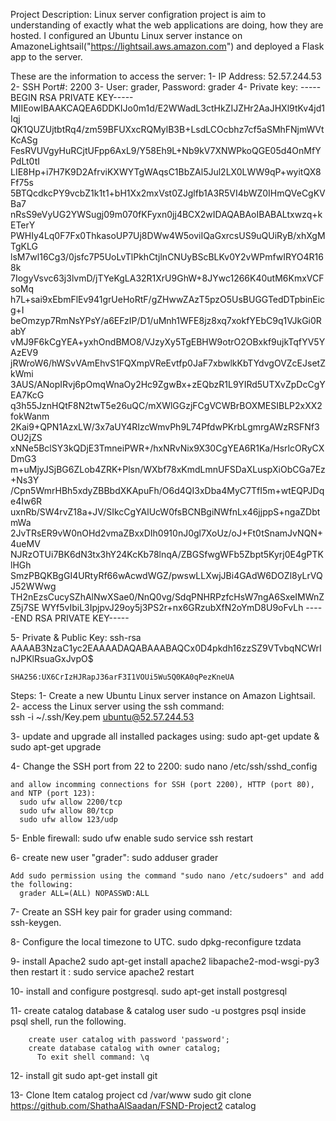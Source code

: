 Project Description:
    Linux server configration project is aim to understanding of exactly what the web applications are doing, how they are hosted.
I configured an Ubuntu Linux server instance on AmazoneLightsail("https://lightsail.aws.amazon.com") and deployed a Flask app to the server.

These are the information to access the server:
  1- IP Address: 52.57.244.53
  2- SSH Port#: 2200
  3- User: grader, Password: grader
  4- Private key:
    -----BEGIN RSA PRIVATE KEY-----
MIIEowIBAAKCAQEA6DDKIJo0m1d/E2WWadL3ctHkZIJZHr2AaJHXl9tKv4jd1Iqj
QK1QUZUjtbtRq4/zm59BFUXxcRQMylB3B+LsdLCOcbhz7cf5aSMhFNjmWVtKcASg
FesRVUVgyHuRCjtUFpp6AxL9/Y58Eh9L+Nb9kV7XNWPkoQGE05d4OnMfYPdLt0tI
LIE8Hp+i7H7K9D2AfrviKXWYTgWAqsC1BbZAl5Jul2LX0LWW9qP+wyitQX8Ff75s
5BTQcdkcPY9vcbZ1k1t1+bH1Xx2mxVst0ZJglfb1A3R5VI4bWZ0IHmQVeCgKVBa7
nRsS9eVyUG2YWSugj09m070fKFyxn0jj4BCX2wIDAQABAoIBABALtxwzq+kETerY
PWHIy4Lq0F7Fx0ThkasoUP7Uj8DWw4W5oviIQaGxrcsUS9uQUiRyB/xhXgMTgKLG
lsM7wl16Cg3/0jsfc7P5UoLvTlPkhCtjlnCNUyBScBLKv0Y2vWPmfwIRYO4R168k
7IogyVsvc63j3lvmD/jTYeKgLA32R1XrU9GhW+8JYwc1266K40utM6KmxVCFsoMq
h7L+sai9xEbmFlEv941grUeHoRtF/gZHwwZAzT5pzO5UsBUGGTedDTpbinEicg+I
beOmzyp7RmNsYPsY/a6EFzIP/D1/uMnh1WFE8jz8xq7xokfYEbC9q1VJkGi0RabY
vMJ9F6kCgYEA+yxhOndBMO8/VJzyXy5TgEBHW9otrO2OBxkf9ujkTqfYV5YAzEV9
jRWroW6/hWSvVAmEhvS1FQXmpVReEvtfp0JaF7xbwlkKbTYdvgOVZcEJsetZkWmi
3AUS/ANopIRvj6pOmqWnaOy2Hc9ZgwBx+zEQbzR1L9YIRd5UTXvZpDcCgYEA7KcG
q3h55JznHQtF8N2twT5e26uQC/mXWlGGzjFCgVCWBrBOXMESIBLP2xXX2fokWanm
2Kai9+QPN1AzxLW/3x7aUY4RIzcWmvPh9L74PfdwPKrbLgmrgAWzRSFNf3OU2jZS
xNNe5BclSY3kQDjE3TmneiPWR+/hxNRvNix9X30CgYEA6R1Ka/HsrlcORyCXDmG3
m+uMjyJSjBG6ZLob4ZRK+Plsn/WXbf78xKmdLmnUFSDaXLuspXiObCGa7Ez+Ns3Y
/Cpn5WmrHBh5xdyZBBbdXKApuFh/O6d4QI3xDba4MyC7TfI5m+wtEQPJDqe4Iw6R
uxnRb/SW4rvZ18a+JV/SIkcCgYAlUcW0fsBCNBgiNWfnLx46jjppS+ngaZDbtmWa
2JvTRsER9vW0nOHd2vmaZBxxDIh0910nJ0gl7XoUz/oJ+Ft0tSnamJvNQN+4ueMV
NJRzOTUi7BK6dN3tx3hY24KcKb78lnqA/ZBGSfwgWFb5Zbpt5Kyrj0E4gPTKlHGh
SmzPBQKBgGI4URtyRf66wAcwdWGZ/pwswLLXwjJBi4GAdW6DOZl8yLrVQJ52WWwg
TH2nEzsCucySZhAlNwXSae0/NnQ0vg/SdqPNHRPzfcHsW7ngA6SxeIMWnZZ5j7SE
WYf5vIbiL3IpjpvJ29oy5j3PS2r+nx6GRzubXfN2oYmD8U9oFvLh
-----END RSA PRIVATE KEY-----

5- Private & Public Key:
    ssh-rsa AAAAB3NzaC1yc2EAAAADAQABAAABAQCx0D4pkdh16zzSZ9VTvbqNCWrInJPKlRsuaGxJvpO$
    
    SHA256:UX6CrIzHJRapJ36arF3I1VOUi5Wu5Q0KA0qPezKneUA 




Steps:
  1- Create a new Ubuntu Linux server instance on Amazon Lightsail.
  2- access the Linux server using the ssh command:  
    ssh -i ~/.ssh/Key.pem  ubuntu@52.57.244.53

  3- update and upgrade all installed packages using:
    sudo apt-get update & sudo apt-get upgrade
    
  4- Change the SSH port from 22 to 2200:
    sudo nano /etc/ssh/sshd_config

    and allow incomming connections for SSH (port 2200), HTTP (port 80), and NTP (port 123):
      sudo ufw allow 2200/tcp
      sudo ufw allow 80/tcp
      sudo ufw allow 123/udp
        
  5- Enble firewall:
      sudo ufw enable
      sudo service ssh restart
      
  6- create new user "grader":
     sudo adduser grader
     
    Add sudo permission using the command "sudo nano /etc/sudoers" and add the following:
      grader ALL=(ALL) NOPASSWD:ALL
    
  7- Create an SSH key pair for grader using command:  
      ssh-keygen.
      
  8- Configure the local timezone to UTC.
      sudo dpkg-reconfigure tzdata
      
  9- install Apache2
      sudo apt-get install apache2 libapache2-mod-wsgi-py3
      then restart it : sudo service apache2 restart
      
  10- install and configure postgresql.
      sudo apt-get install postgresql
    
  11- create catalog database & catalog user
      sudo -u postgres psql
      inside psql shell, run the following.

        create user catalog with password 'password';
        create database catalog with owner catalog;
          To exit shell command: \q
  
  12- install git
      sudo apt-get install git
      
  13- Clone Item catalog project
      cd /var/www sudo git clone https://github.com/ShathaAlSaadan/FSND-Project2 catalog
      

